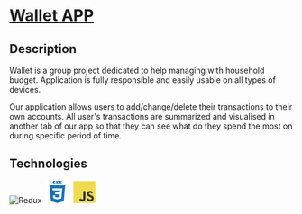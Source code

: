 # [Wallet APP](https://szymonogniewski.github.io/wallet-team-project/login)

## Description

Wallet is a group project dedicated to help managing with household budget. Application is fully responsible and easily usable on all types of devices. 

Our application allows users to add/change/delete their transactions to their own accounts. All user's transactions are summarized and visualised in another tab of our app so that they can see what do they spend the most on during specific period of time. 

## Technologies
<img src="https://cdn.jsdelivr.net/gh/devicons/devicon/icons/redux/redux-original.svg" title="Redux" alt="Redux" width="40" height="40"/>&nbsp;
<img src="https://github.com/devicons/devicon/blob/master/icons/css3/css3-plain-wordmark.svg"  title="CSS3" alt="CSS" width="40" height="40"/>&nbsp;
<img src="https://github.com/devicons/devicon/blob/master/icons/javascript/javascript-original.svg" title="JavaScript" alt="JavaScript" width="40" height="40"/>&nbsp;
